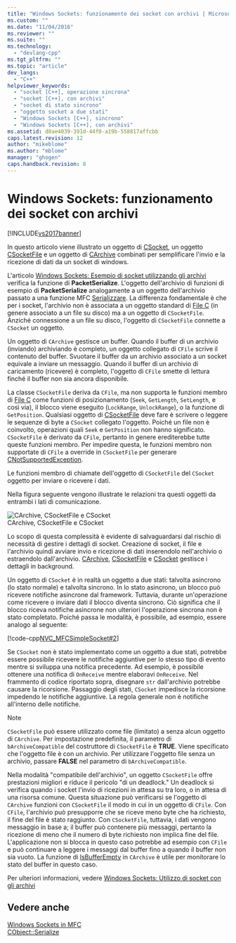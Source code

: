 ```yaml
---
title: "Windows Sockets: funzionamento dei socket con archivi | Microsoft Docs"
ms.custom: ""
ms.date: "11/04/2016"
ms.reviewer: ""
ms.suite: ""
ms.technology: 
  - "devlang-cpp"
ms.tgt_pltfrm: ""
ms.topic: "article"
dev_langs: 
  - "C++"
helpviewer_keywords: 
  - "socket [C++], operazione sincrona"
  - "socket [C++], con archivi"
  - "socket di stato sincrono"
  - "oggetto socket a due stati"
  - "Windows Sockets [C++], sincrono"
  - "Windows Sockets [C++], con archivi"
ms.assetid: d8ae4039-391d-44f0-a19b-558817affcbb
caps.latest.revision: 12
author: "mikeblome"
ms.author: "mblome"
manager: "ghogen"
caps.handback.revision: 8
---
```

# Windows Sockets: funzionamento dei socket con archivi
[!INCLUDE[vs2017banner](../assembler/inline/includes/vs2017banner.md)]

In questo articolo viene illustrato un oggetto di [CSocket](../mfc/reference/csocket-class.md), un oggetto [CSocketFile](../mfc/reference/csocketfile-class.md) e un oggetto di [CArchive](../mfc/reference/carchive-class.md) combinati per semplificare l'invio e la ricezione di dati da un socket di windows.  
  
 L'articolo [Windows Sockets: Esempio di socket utilizzando gli archivi](../mfc/windows-sockets-example-of-sockets-using-archives.md) verifica la funzione di **PacketSerialize**.  L'oggetto dell'archivio di funzioni di esempio di **PacketSerialize** analogamente a un oggetto dell'archivio passato a una funzione MFC [Serializzare](../Topic/CObject::Serialize.md).  La differenza fondamentale è che per i socket, l'archivio non è associata a un oggetto standard di [File C](../mfc/reference/cfile-class.md) \(in genere associato a un file su disco\) ma a un oggetto di `CSocketFile`.  Anziché connessione a un file su disco, l'oggetto di `CSocketFile` connette a `CSocket` un oggetto.  
  
 Un oggetto di `CArchive` gestisce un buffer.  Quando il buffer di un archivio \(inviando\) archiviando è completo, un oggetto collegato di `CFile` scrive il contenuto del buffer.  Svuotare il buffer da un archivio associato a un socket equivale a inviare un messaggio.  Quando il buffer di un archivio di caricamento \(ricevere\) è completo, l'oggetto di `CFile` smette di lettura finché il buffer non sia ancora disponibile.  
  
 La classe `CSocketFile` deriva da `CFile`, ma non supporta le funzioni membro di [File C](../mfc/reference/cfile-class.md) come funzioni di posizionamento \(`Seek`, `GetLength`, `SetLength`, e così via\), il blocco viene eseguito \(`LockRange`, `UnlockRange`\), o la funzione di `GetPosition`.  Qualsiasi oggetto di [CSocketFile](../mfc/reference/csocketfile-class.md) deve fare è scrivere o leggere le sequenze di byte a `CSocket` collegato l'oggetto.  Poiché un file non è coinvolto, operazioni quali `Seek` e `GetPosition` non hanno significato.  `CSocketFile` è derivato da `CFile`, pertanto in genere erediterebbe tutte queste funzioni membro.  Per impedire questa, le funzioni membro non supportate di `CFile` a override in `CSocketFile` per generare [CNotSupportedException](../mfc/reference/cnotsupportedexception-class.md).  
  
 Le funzioni membro di chiamate dell'oggetto di `CSocketFile` del `CSocket` oggetto per inviare o ricevere i dati.  
  
 Nella figura seguente vengono illustrate le relazioni tra questi oggetti da entrambi i lati di comunicazione.  
  
 ![CArchive, CSocketFile e CSocket](../mfc/media/vc38ia1.png "vc38IA1")  
CArchive, CSocketFile e CSocket  
  
 Lo scopo di questa complessità è evidente di salvaguardarsi dal rischio di necessità di gestire i dettagli di socket.  Creazione di socket, il file e l'archivio quindi avviare invio e ricezione di dati inserendolo nell'archivio o estraendolo dall'archivio.  [CArchive](../mfc/reference/carchive-class.md), [CSocketFile](../mfc/reference/csocketfile-class.md) e [CSocket](../mfc/reference/csocket-class.md) gestisce i dettagli in background.  
  
 Un oggetto di `CSocket` è in realtà un oggetto a due stati: talvolta asincrono \(lo stato normale\) e talvolta sincrono.  In lo stato asincrono, un blocco può ricevere notifiche asincrone dal framework.  Tuttavia, durante un'operazione come ricevere o inviare dati il blocco diventa sincrono.  Ciò significa che il blocco riceva notifiche asincrone non ulteriori l'operazione sincrona non è stato completato.  Poiché passa le modalità, è possibile, ad esempio, essere analogo al seguente:  
  
 [!code-cpp[NVC_MFCSimpleSocket#2](../mfc/codesnippet/CPP/windows-sockets-how-sockets-with-archives-work_1.cpp)]  
  
 Se `CSocket` non è stato implementato come un oggetto a due stati, potrebbe essere possibile ricevere le notifiche aggiuntive per lo stesso tipo di evento mentre si sviluppa una notifica precedente.  Ad esempio, è possibile ottenere una notifica di `OnReceive` mentre elaboravi `OnReceive`.  Nel frammento di codice riportato sopra, disegnare `str` dall'archivio potrebbe causare la ricorsione.  Passaggio degli stati, `CSocket` impedisce la ricorsione impedendo le notifiche aggiuntive.  La regola generale non è notifiche all'interno delle notifiche.  
  
> [!NOTE]
>  `CSocketFile` può essere utilizzato come file \(limitato\) a senza alcun oggetto di `CArchive`.  Per impostazione predefinita, il parametro di `bArchiveCompatible` del costruttore di `CSocketFile` è **TRUE**.  Viene specificato che l'oggetto file è con un archivio.  Per utilizzare l'oggetto file senza un archivio, passare **FALSE** nel parametro di `bArchiveCompatible`.  
  
 Nella modalità "compatibile dell'archivio", un oggetto `CSocketFile` offre prestazioni migliori e riduce il pericolo "di un deadlock." Un deadlock si verifica quando i socket l'invio di ricezioni in attesa su tra loro, o in attesa di una risorsa comune.  Questa situazione può verificarsi se l'oggetto di `CArchive` funzioni con `CSocketFile` il modo in cui in un oggetto di `CFile`.  Con `CFile`, l'archivio può presupporre che se riceve meno byte che ha richiesto, il fine del file è stato raggiunto.  Con `CSocketFile`, tuttavia, i dati vengono messaggio in base a; il buffer può contenere più messaggi, pertanto la ricezione di meno che il numero di byte richiesto non implica fine del file.  L'applicazione non si blocca in questo caso potrebbe ad esempio con `CFile` e può continuare a leggere i messaggi dal buffer fino a quando il buffer non sia vuoto.  La funzione di [IsBufferEmpty](../Topic/CArchive::IsBufferEmpty.md) in `CArchive` è utile per monitorare lo stato del buffer in questo caso.  
  
 Per ulteriori informazioni, vedere [Windows Sockets: Utilizzo di socket con gli archivi](../mfc/windows-sockets-using-sockets-with-archives.md)  
  
## Vedere anche  
 [Windows Sockets in MFC](../mfc/windows-sockets-in-mfc.md)   
 [CObject::Serialize](../Topic/CObject::Serialize.md)